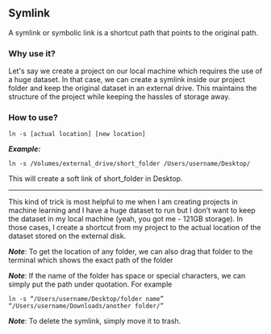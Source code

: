 ## Symlink

A symlink or symbolic link is a shortcut path that points to the original path.

### Why use it?
Let's say we create a project on our local machine which requires the use of a huge dataset.
In that case, we can create a symlink inside our project folder and keep the original dataset
in an external drive. This maintains the structure of the project while keeping the hassles of storage away.

### How to use?
    ln -s [actual location] [new location]

***Example:***

    ln -s /Volumes/external_drive/short_folder /Users/username/Desktop/    

This will create a soft link of short_folder in Desktop.

---
This kind of trick is most helpful to me when I am creating projects in machine learning and I have a huge dataset to run but I don’t want to keep the dataset in my local machine (yeah, you got me - 121GB storage). In those cases, I create a shortcut from my project to the actual location of the dataset stored on the external disk.

***Note***: To get the location of any folder, we can also drag that folder to the terminal which shows the exact path of the folder

***Note***: If the name of the folder has space or special characters, we can simply put the path under quotation. For example 

    ln -s “/Users/username/Desktop/folder name” “/Users/username/Downloads/another folder/”

***Note***: To delete the symlink, simply move it to trash.
